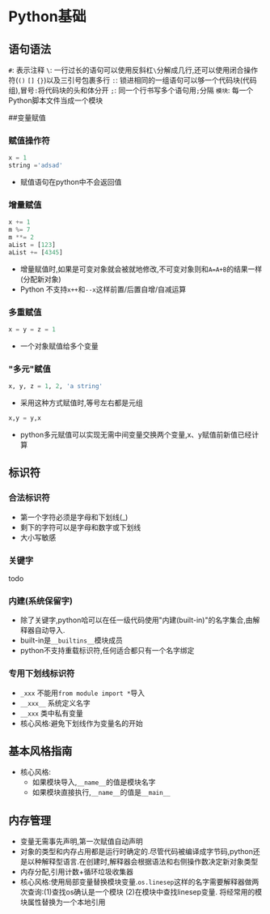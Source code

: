 # Python基础
## 语句语法
``#``: 表示注释
``\``: 一行过长的语句可以使用反斜杠``\``分解成几行,还可以使用闭合操作符(``()`` ``[]`` ``{}``)以及三引号包裹多行
``:``: 锁进相同的一组语句可以够一个代码块(代码组),冒号``:``将代码块的头和体分开
``;``: 同一个行书写多个语句用``;``分隔
``模块``: 每一个Python脚本文件当成一个模块

##变量赋值
### 赋值操作符
```python
x = 1
string ='adsad'
```
* 赋值语句在python中不会返回值

### 增量赋值
```python
x += 1
m %= 7
m **= 2
aList = [123]
aList += [4345]
```
* 增量赋值时,如果是可变对象就会被就地修改,不可变对象则和``A=A+B``的结果一样(分配新对象)
* Python 不支持``x++``和``--x``这样前置/后置自增/自减运算

### 多重赋值
```python
x = y = z = 1
```
* 一个对象赋值给多个变量

### "多元"赋值
```python
x, y, z = 1, 2, 'a string'
```
* 采用这种方式赋值时,等号左右都是元组
```python
x,y = y,x
```
* python多元赋值可以实现无需中间变量交换两个变量,x、y赋值前新值已经计算

## 标识符
### 合法标识符
* 第一个字符必须是字母和下划线(_)
* 剩下的字符可以是字母和数字或下划线
* 大小写敏感

### 关键字
todo

### 内建(系统保留字)
* 除了关键字,python哈可以在任一级代码使用"内建(built-in)"的名字集合,由解释器自动导入.
* built-in是``__builtins__``模块成员
* python不支持重载标识符,任何适合都只有一个名字绑定

### 专用下划线标识符
* ``_xxx`` 不能用``from module import *``导入
* ``__xxx__`` 系统定义名字
* ``__xxx`` 类中私有变量
* 核心风格:避免下划线作为变量名的开始

## 基本风格指南
* 核心风格:
    * 如果模块导入,``__name__``的值是模块名字
    * 如果模块直接执行,``__name__``的值是``__main__``

## 内存管理
* 变量无需事先声明,第一次赋值自动声明
* 对象的类型和内存占用都是运行时确定的.尽管代码被编译成字节码,python还是以种解释型语言.在创建时,解释器会根据语法和右侧操作数决定新对象类型
* 内存分配,引用计数+循环垃圾收集器
* 核心风格:使用局部变量替换模块变量.``os.linesep``这样的名字需要解释器做两次查询:(1)查找os确认是一个模块 (2)在模块中查找linesep变量.
将经常用的模块属性替换为一个本地引用

